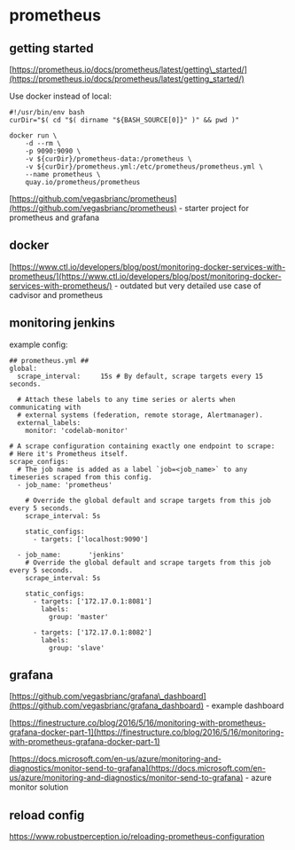 # prometheus

## getting started

[https://prometheus.io/docs/prometheus/latest/getting\_started/](https://prometheus.io/docs/prometheus/latest/getting_started/)

Use docker instead of local:

```text
#!/usr/bin/env bash
curDir="$( cd "$( dirname "${BASH_SOURCE[0]}" )" && pwd )"

docker run \
    -d --rm \
    -p 9090:9090 \
    -v ${curDir}/prometheus-data:/prometheus \
    -v ${curDir}/prometheus.yml:/etc/prometheus/prometheus.yml \
    --name prometheus \
    quay.io/prometheus/prometheus
```

[https://github.com/vegasbrianc/prometheus](https://github.com/vegasbrianc/prometheus) - starter project for prometheus and grafana

## docker

[https://www.ctl.io/developers/blog/post/monitoring-docker-services-with-prometheus/](https://www.ctl.io/developers/blog/post/monitoring-docker-services-with-prometheus/) - outdated but very detailed use case of cadvisor and prometheus

## monitoring jenkins

example config:

```text
## prometheus.yml ##
global:
  scrape_interval:     15s # By default, scrape targets every 15 seconds.

  # Attach these labels to any time series or alerts when communicating with
  # external systems (federation, remote storage, Alertmanager).
  external_labels:
    monitor: 'codelab-monitor'

# A scrape configuration containing exactly one endpoint to scrape:
# Here it's Prometheus itself.
scrape_configs:
  # The job name is added as a label `job=<job_name>` to any timeseries scraped from this config.
  - job_name: 'prometheus'

    # Override the global default and scrape targets from this job every 5 seconds.
    scrape_interval: 5s

    static_configs:
      - targets: ['localhost:9090']

  - job_name:       'jenkins'
    # Override the global default and scrape targets from this job every 5 seconds.
    scrape_interval: 5s

    static_configs:
      - targets: ['172.17.0.1:8081']
        labels:
          group: 'master'

      - targets: ['172.17.0.1:8082']
        labels:
          group: 'slave'
```

## grafana

[https://github.com/vegasbrianc/grafana\_dashboard](https://github.com/vegasbrianc/grafana_dashboard) - example dashboard

[https://finestructure.co/blog/2016/5/16/monitoring-with-prometheus-grafana-docker-part-1](https://finestructure.co/blog/2016/5/16/monitoring-with-prometheus-grafana-docker-part-1)

[https://docs.microsoft.com/en-us/azure/monitoring-and-diagnostics/monitor-send-to-grafana](https://docs.microsoft.com/en-us/azure/monitoring-and-diagnostics/monitor-send-to-grafana) - azure monitor solution

## reload config

https://www.robustperception.io/reloading-prometheus-configuration
